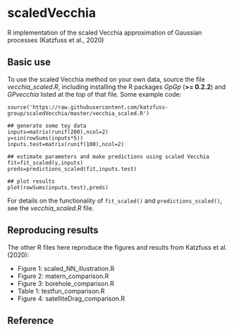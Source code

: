 # scaledVecchia
R implementation of the scaled Vecchia approximation of Gaussian processes (Katzfuss et al., 2020)

## Basic use
To use the scaled Vecchia method on your own data, source the file *vecchia_scaled.R*, including installing the R packages *GpGp* (**>= 0.2.2**) and *GPvecchia* listed at the top of that file. Some example code:

```{r}
source('https://raw.githubusercontent.com/katzfuss-group/scaledVecchia/master/vecchia_scaled.R')

## generate some toy data
inputs=matrix(runif(200),ncol=2)
y=sin(rowSums(inputs*5))
inputs.test=matrix(runif(100),ncol=2)

## estimate parameters and make predictions using scaled Vecchia
fit=fit_scaled(y,inputs)
preds=predictions_scaled(fit,inputs.test)

## plot results
plot(rowSums(inputs.test),preds)
```
For details on the functionality of `fit_scaled()` and `predictions_scaled()`, see the *vecchia_scaled.R* file.

## Reproducing results
The other R files here reproduce the figures and results from Katzfuss et al. (2020):
- Figure 1: scaled_NN_illustration.R
- Figure 2: matern_comparison.R
- Figure 3: borehole_comparison.R
- Table 1: testfun_comparison.R
- Figure 4: satelliteDrag_comparison.R

## Reference
<!---
[Katzfuss, M., Guinness, J., & Lawrence, E. (2020). Scaled Vecchia approximation for fast computer-model emulation. *arXiv:20.02*.](https://arxiv.org/abs/...)
--->
